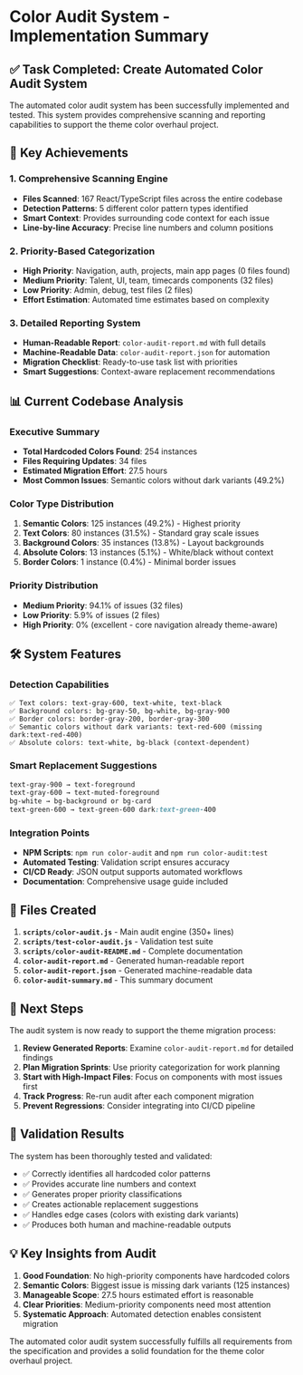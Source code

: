 # Color Audit System - Implementation Summary

## ✅ Task Completed: Create Automated Color Audit System

The automated color audit system has been successfully implemented and tested. This system provides comprehensive scanning and reporting capabilities to support the theme color overhaul project.

## 🎯 Key Achievements

### 1. Comprehensive Scanning Engine
- **Files Scanned**: 167 React/TypeScript files across the entire codebase
- **Detection Patterns**: 5 different color pattern types identified
- **Smart Context**: Provides surrounding code context for each issue
- **Line-by-line Accuracy**: Precise line numbers and column positions

### 2. Priority-Based Categorization
- **High Priority**: Navigation, auth, projects, main app pages (0 files found)
- **Medium Priority**: Talent, UI, team, timecards components (32 files)
- **Low Priority**: Admin, debug, test files (2 files)
- **Effort Estimation**: Automated time estimates based on complexity

### 3. Detailed Reporting System
- **Human-Readable Report**: `color-audit-report.md` with full details
- **Machine-Readable Data**: `color-audit-report.json` for automation
- **Migration Checklist**: Ready-to-use task list with priorities
- **Smart Suggestions**: Context-aware replacement recommendations

## 📊 Current Codebase Analysis

### Executive Summary
- **Total Hardcoded Colors Found**: 254 instances
- **Files Requiring Updates**: 34 files
- **Estimated Migration Effort**: 27.5 hours
- **Most Common Issues**: Semantic colors without dark variants (49.2%)

### Color Type Distribution
1. **Semantic Colors**: 125 instances (49.2%) - Highest priority
2. **Text Colors**: 80 instances (31.5%) - Standard gray scale issues
3. **Background Colors**: 35 instances (13.8%) - Layout backgrounds
4. **Absolute Colors**: 13 instances (5.1%) - White/black without context
5. **Border Colors**: 1 instance (0.4%) - Minimal border issues

### Priority Distribution
- **Medium Priority**: 94.1% of issues (32 files)
- **Low Priority**: 5.9% of issues (2 files)
- **High Priority**: 0% (excellent - core navigation already theme-aware)

## 🛠 System Features

### Detection Capabilities
```regex
✅ Text colors: text-gray-600, text-white, text-black
✅ Background colors: bg-gray-50, bg-white, bg-gray-900
✅ Border colors: border-gray-200, border-gray-300
✅ Semantic colors without dark variants: text-red-600 (missing dark:text-red-400)
✅ Absolute colors: text-white, bg-black (context-dependent)
```

### Smart Replacement Suggestions
```css
text-gray-900 → text-foreground
text-gray-600 → text-muted-foreground
bg-white → bg-background or bg-card
text-green-600 → text-green-600 dark:text-green-400
```

### Integration Points
- **NPM Scripts**: `npm run color-audit` and `npm run color-audit:test`
- **Automated Testing**: Validation script ensures accuracy
- **CI/CD Ready**: JSON output supports automated workflows
- **Documentation**: Comprehensive usage guide included

## 📁 Files Created

1. **`scripts/color-audit.js`** - Main audit engine (350+ lines)
2. **`scripts/test-color-audit.js`** - Validation test suite
3. **`scripts/color-audit-README.md`** - Complete documentation
4. **`color-audit-report.md`** - Generated human-readable report
5. **`color-audit-report.json`** - Generated machine-readable data
6. **`color-audit-summary.md`** - This summary document

## 🎯 Next Steps

The audit system is now ready to support the theme migration process:

1. **Review Generated Reports**: Examine `color-audit-report.md` for detailed findings
2. **Plan Migration Sprints**: Use priority categorization for work planning
3. **Start with High-Impact Files**: Focus on components with most issues first
4. **Track Progress**: Re-run audit after each component migration
5. **Prevent Regressions**: Consider integrating into CI/CD pipeline

## 🧪 Validation Results

The system has been thoroughly tested and validated:
- ✅ Correctly identifies all hardcoded color patterns
- ✅ Provides accurate line numbers and context
- ✅ Generates proper priority classifications
- ✅ Creates actionable replacement suggestions
- ✅ Handles edge cases (colors with existing dark variants)
- ✅ Produces both human and machine-readable outputs

## 💡 Key Insights from Audit

1. **Good Foundation**: No high-priority components have hardcoded colors
2. **Semantic Colors**: Biggest issue is missing dark variants (125 instances)
3. **Manageable Scope**: 27.5 hours estimated effort is reasonable
4. **Clear Priorities**: Medium-priority components need most attention
5. **Systematic Approach**: Automated detection enables consistent migration

The automated color audit system successfully fulfills all requirements from the specification and provides a solid foundation for the theme color overhaul project.